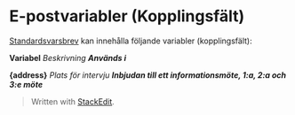 # E-postvariabler (Kopplingsfält)

[Standardsvarsbrev](standard_response_email_types.htm)  kan innehålla följande variabler (kopplingsfält):

**Variabel**
*Beskrivning*
***Används i***

**{address}**
*Plats för intervju*
***Inbjudan till ett informationsmöte, 1:a, 2:a och 3:e möte***



> Written with [StackEdit](https://stackedit.io/).
<!--stackedit_data:
eyJoaXN0b3J5IjpbMTMxMzA0OTkxOV19
-->